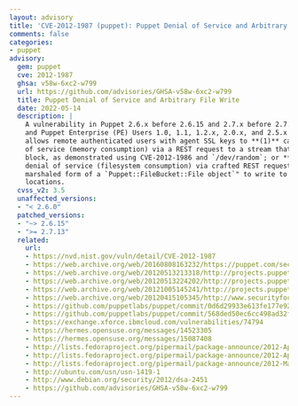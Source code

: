 ```yaml
---
layout: advisory
title: 'CVE-2012-1987 (puppet): Puppet Denial of Service and Arbitrary File Write'
comments: false
categories:
- puppet
advisory:
  gem: puppet
  cve: 2012-1987
  ghsa: v58w-6xc2-w799
  url: https://github.com/advisories/GHSA-v58w-6xc2-w799
  title: Puppet Denial of Service and Arbitrary File Write
  date: 2022-05-14
  description: |
    A vulnerability in Puppet 2.6.x before 2.6.15 and 2.7.x before 2.7.13,
    and Puppet Enterprise (PE) Users 1.0, 1.1, 1.2.x, 2.0.x, and 2.5.x before 2.5.1
    allows remote authenticated users with agent SSL keys to **(1)** cause a denial
    of service (memory consumption) via a REST request to a stream that triggers a thread
    block, as demonstrated using CVE-2012-1986 and `/dev/random`; or **(2)** cause a
    denial of service (filesystem consumption) via crafted REST requests that use "a
    marshaled form of a `Puppet::FileBucket::File object`" to write to arbitrary file
    locations.
  cvss_v2: 3.5
  unaffected_versions:
  - "< 2.6.0"
  patched_versions:
  - "~> 2.6.15"
  - ">= 2.7.13"
  related:
    url:
    - https://nvd.nist.gov/vuln/detail/CVE-2012-1987
    - https://web.archive.org/web/20160808163232/https://puppet.com/security/cve/cve-2012-1987
    - https://web.archive.org/web/20120513213318/http://projects.puppetlabs.com/issues/13553
    - https://web.archive.org/web/20120513224202/http://projects.puppetlabs.com/issues/13552
    - https://web.archive.org/web/20121005145241/http://projects.puppetlabs.com/projects/1/wiki/Release_Notes#2.6.15
    - https://web.archive.org/web/20120415105345/http://www.securityfocus.com/bid/52975
    - https://github.com/puppetlabs/puppet/commit/0d6d29933e613fe177e9235415919a5428db67bc
    - https://github.com/puppetlabs/puppet/commit/568ded50ec6cc498ad32ff7f086d9f73b5d24c14
    - https://exchange.xforce.ibmcloud.com/vulnerabilities/74794
    - https://hermes.opensuse.org/messages/14523305
    - https://hermes.opensuse.org/messages/15087408
    - http://lists.fedoraproject.org/pipermail/package-announce/2012-April/079227.html
    - http://lists.fedoraproject.org/pipermail/package-announce/2012-April/079289.html
    - http://lists.fedoraproject.org/pipermail/package-announce/2012-May/080003.html
    - http://ubuntu.com/usn/usn-1419-1
    - http://www.debian.org/security/2012/dsa-2451
    - https://github.com/advisories/GHSA-v58w-6xc2-w799
---
```


